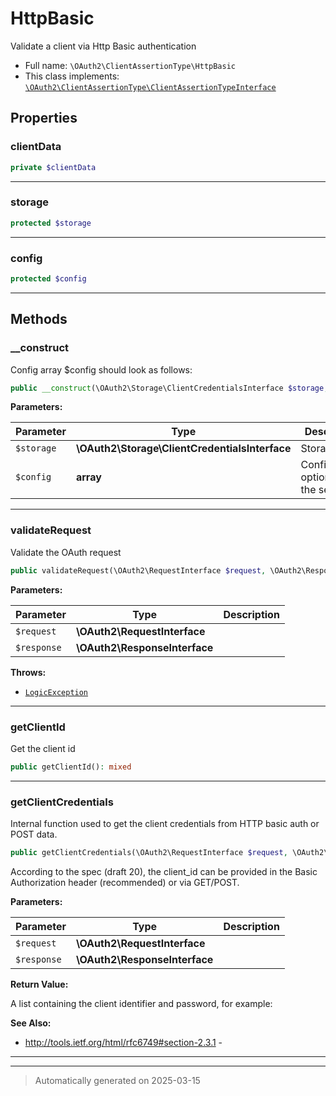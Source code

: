 
# HttpBasic

Validate a client via Http Basic authentication



* Full name: `\OAuth2\ClientAssertionType\HttpBasic`
* This class implements:
[`\OAuth2\ClientAssertionType\ClientAssertionTypeInterface`](./ClientAssertionTypeInterface.md)



## Properties


### clientData



```php
private $clientData
```






***

### storage



```php
protected $storage
```






***

### config



```php
protected $config
```






***

## Methods


### __construct

Config array $config should look as follows:

```php
public __construct(\OAuth2\Storage\ClientCredentialsInterface $storage, array $config = array()): mixed
```








**Parameters:**

| Parameter | Type | Description |
|-----------|------|-------------|
| `$storage` | **\OAuth2\Storage\ClientCredentialsInterface** | Storage |
| `$config` | **array** | Configuration options for the server |





***

### validateRequest

Validate the OAuth request

```php
public validateRequest(\OAuth2\RequestInterface $request, \OAuth2\ResponseInterface $response): bool|mixed
```








**Parameters:**

| Parameter | Type | Description |
|-----------|------|-------------|
| `$request` | **\OAuth2\RequestInterface** |  |
| `$response` | **\OAuth2\ResponseInterface** |  |




**Throws:**

- [`LogicException`](../../LogicException.md)



***

### getClientId

Get the client id

```php
public getClientId(): mixed
```












***

### getClientCredentials

Internal function used to get the client credentials from HTTP basic
auth or POST data.

```php
public getClientCredentials(\OAuth2\RequestInterface $request, \OAuth2\ResponseInterface $response = null): array|null
```

According to the spec (draft 20), the client_id can be provided in
the Basic Authorization header (recommended) or via GET/POST.






**Parameters:**

| Parameter | Type | Description |
|-----------|------|-------------|
| `$request` | **\OAuth2\RequestInterface** |  |
| `$response` | **\OAuth2\ResponseInterface** |  |


**Return Value:**

A list containing the client identifier and password, for example:




**See Also:**

* http://tools.ietf.org/html/rfc6749#section-2.3.1 - 

***


***
> Automatically generated on 2025-03-15

